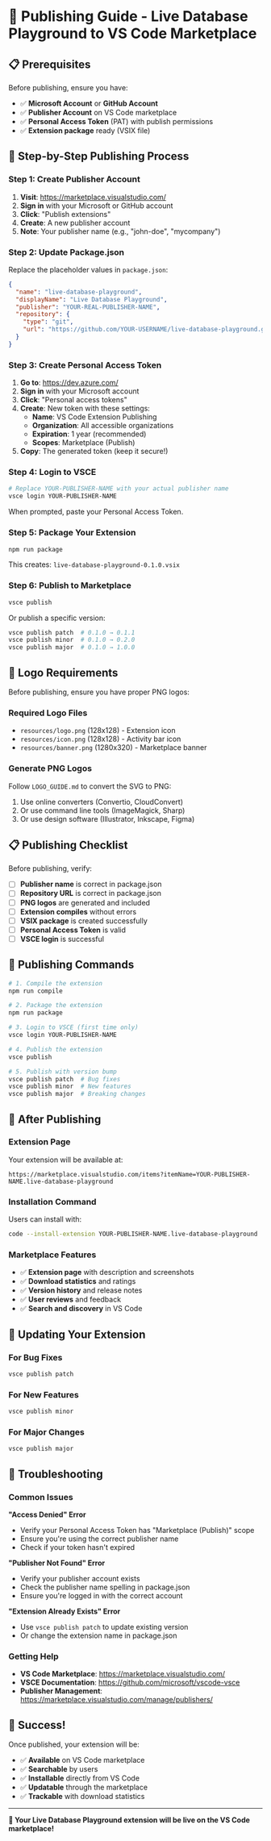 # 🚀 Publishing Guide - Live Database Playground to VS Code Marketplace

## 📋 Prerequisites

Before publishing, ensure you have:
- ✅ **Microsoft Account** or **GitHub Account**
- ✅ **Publisher Account** on VS Code marketplace
- ✅ **Personal Access Token** (PAT) with publish permissions
- ✅ **Extension package** ready (VSIX file)

## 🎯 Step-by-Step Publishing Process

### Step 1: Create Publisher Account

1. **Visit**: https://marketplace.visualstudio.com/
2. **Sign in** with your Microsoft or GitHub account
3. **Click**: "Publish extensions"
4. **Create**: A new publisher account
5. **Note**: Your publisher name (e.g., "john-doe", "mycompany")

### Step 2: Update Package.json

Replace the placeholder values in `package.json`:

```json
{
  "name": "live-database-playground",
  "displayName": "Live Database Playground",
  "publisher": "YOUR-REAL-PUBLISHER-NAME",
  "repository": {
    "type": "git",
    "url": "https://github.com/YOUR-USERNAME/live-database-playground.git"
  }
}
```

### Step 3: Create Personal Access Token

1. **Go to**: https://dev.azure.com/
2. **Sign in** with your Microsoft account
3. **Click**: "Personal access tokens"
4. **Create**: New token with these settings:
   - **Name**: VS Code Extension Publishing
   - **Organization**: All accessible organizations
   - **Expiration**: 1 year (recommended)
   - **Scopes**: Marketplace (Publish)
5. **Copy**: The generated token (keep it secure!)

### Step 4: Login to VSCE

```bash
# Replace YOUR-PUBLISHER-NAME with your actual publisher name
vsce login YOUR-PUBLISHER-NAME
```

When prompted, paste your Personal Access Token.

### Step 5: Package Your Extension

```bash
npm run package
```

This creates: `live-database-playground-0.1.0.vsix`

### Step 6: Publish to Marketplace

```bash
vsce publish
```

Or publish a specific version:

```bash
vsce publish patch  # 0.1.0 → 0.1.1
vsce publish minor  # 0.1.0 → 0.2.0
vsce publish major  # 0.1.0 → 1.0.0
```

## 🎨 Logo Requirements

Before publishing, ensure you have proper PNG logos:

### Required Logo Files
- `resources/logo.png` (128x128) - Extension icon
- `resources/icon.png` (128x128) - Activity bar icon  
- `resources/banner.png` (1280x320) - Marketplace banner

### Generate PNG Logos
Follow `LOGO_GUIDE.md` to convert the SVG to PNG:
1. Use online converters (Convertio, CloudConvert)
2. Or use command line tools (ImageMagick, Sharp)
3. Or use design software (Illustrator, Inkscape, Figma)

## 📋 Publishing Checklist

Before publishing, verify:

- [ ] **Publisher name** is correct in package.json
- [ ] **Repository URL** is correct in package.json
- [ ] **PNG logos** are generated and included
- [ ] **Extension compiles** without errors
- [ ] **VSIX package** is created successfully
- [ ] **Personal Access Token** is valid
- [ ] **VSCE login** is successful

## 🚀 Publishing Commands

```bash
# 1. Compile the extension
npm run compile

# 2. Package the extension
npm run package

# 3. Login to VSCE (first time only)
vsce login YOUR-PUBLISHER-NAME

# 4. Publish the extension
vsce publish

# 5. Publish with version bump
vsce publish patch  # Bug fixes
vsce publish minor  # New features
vsce publish major  # Breaking changes
```

## 🎯 After Publishing

### Extension Page
Your extension will be available at:
```
https://marketplace.visualstudio.com/items?itemName=YOUR-PUBLISHER-NAME.live-database-playground
```

### Installation Command
Users can install with:
```bash
code --install-extension YOUR-PUBLISHER-NAME.live-database-playground
```

### Marketplace Features
- ✅ **Extension page** with description and screenshots
- ✅ **Download statistics** and ratings
- ✅ **Version history** and release notes
- ✅ **User reviews** and feedback
- ✅ **Search and discovery** in VS Code

## 🔄 Updating Your Extension

### For Bug Fixes
```bash
vsce publish patch
```

### For New Features
```bash
vsce publish minor
```

### For Major Changes
```bash
vsce publish major
```

## 🐛 Troubleshooting

### Common Issues

**"Access Denied" Error**
- Verify your Personal Access Token has "Marketplace (Publish)" scope
- Ensure you're using the correct publisher name
- Check if your token hasn't expired

**"Publisher Not Found" Error**
- Verify your publisher account exists
- Check the publisher name spelling in package.json
- Ensure you're logged in with the correct account

**"Extension Already Exists" Error**
- Use `vsce publish patch` to update existing version
- Or change the extension name in package.json

### Getting Help

- **VS Code Marketplace**: https://marketplace.visualstudio.com/
- **VSCE Documentation**: https://github.com/microsoft/vscode-vsce
- **Publisher Management**: https://marketplace.visualstudio.com/manage/publishers/

## 🎉 Success!

Once published, your extension will be:
- ✅ **Available** on VS Code marketplace
- ✅ **Searchable** by users
- ✅ **Installable** directly from VS Code
- ✅ **Updatable** through the marketplace
- ✅ **Trackable** with download statistics

---

**🚀 Your Live Database Playground extension will be live on the VS Code marketplace!**
